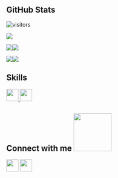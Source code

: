 <h2> GitHub Stats </h2>

![visitors](https://visitor-badge.glitch.me/badge?page_id=PacoGago.PacoGago)

![](https://github-profile-summary-cards.vercel.app/api/cards/profile-details?username=PacoGago&theme=dracula)

![](https://github-profile-summary-cards.vercel.app/api/cards/repos-per-language?username=PacoGago&theme=dracula)![](https://github-profile-summary-cards.vercel.app/api/cards/most-commit-language?username=PacoGago&theme=dracula)

![](https://github-profile-summary-cards.vercel.app/api/cards/stats?username=PacoGago&theme=dracula)![](https://github-profile-summary-cards.vercel.app/api/cards/productive-time?username=PacoGago&theme=dracula) 

<h2> Skills </h2>
<a href= https://github.com/dbgjerez?tab=repositories&q=&type=&language=java&sort= > <img width ='32px' src ='https://raw.githubusercontent.com/rahulbanerjee26/githubAboutMeGenerator/main/icons/java.svg'> </a>
<a href= https://github.com/dbgjerez?tab=repositories&q=&type=&language=cpp&sort= > <img width ='32px' src ='https://raw.githubusercontent.com/rahulbanerjee26/githubAboutMeGenerator/main/icons/cpp.svg'> </a>

<h2> Connect with me <img src='https://raw.githubusercontent.com/ShahriarShafin/ShahriarShafin/main/Assets/handshake.gif' width="100px"> </h2>
<a href = 'https://www.linkedin.com/in/francisco-gago-villanueva-13477b70/'> <img width = '32px' align= 'center' src="https://raw.githubusercontent.com/rahulbanerjee26/githubAboutMeGenerator/main/icons/linked-in-alt.svg"/></a> 
<a href = 'https://www.twitter.com/pacogago'> <img width = '32px' align= 'center' src="https://raw.githubusercontent.com/rahulbanerjee26/githubAboutMeGenerator/main/icons/twitter.svg"/></a> 
